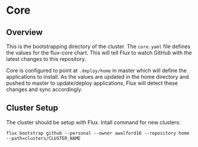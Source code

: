 # Core

## Overview

This is the bootstrapping directory of the cluster. The `core.yaml` file defines the values for the flux-core chart. This will tell Flux to watch GitHub with the latest changes to this repository.

Core is configured to point at `.deploy/home` in master which will define the applications to install. As the values are updated in the home directory and pushed to master to update/deploy applications, Flux will detect these changes and sync accordingly.

## Cluster Setup

The cluster should be setup with Flux. Intall command for new clusters:

```
flux bootstrap github --personal --owner awalford16 --repository home --path=clusters/CLUSTER_NAME
```
